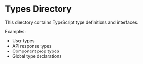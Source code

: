 # Types Directory

This directory contains TypeScript type definitions and interfaces.

Examples:
- User types
- API response types
- Component prop types
- Global type declarations

